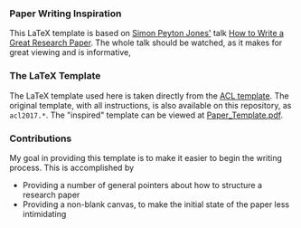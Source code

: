 ### Paper Writing Inspiration
This LaTeX template is based on [Simon Peyton Jones'](https://www.microsoft.com/en-us/research/people/simonpj/) talk [How to Write a Great Research Paper](https://www.youtube.com/watch?time_continue=786&v=VK51E3gHENc). The whole talk should be watched, as it makes for great viewing and is informative,

### The LaTeX Template
The LaTeX template used here is taken directly from the [ACL template](http://acl2017.org/calls/papers/#paper-submission-and-templates). The original template, with all instructions, is also available on this repository, as `acl2017.*`. The "inspired" template can be viewed at [Paper_Template.pdf](https://github.com/angoodkind/paper_inspiration/blob/master/Paper_Template.pdf).

### Contributions
My goal in providing this template is to make it easier to begin the writing process. This is accomplished by
* Providing a number of general pointers about how to structure a research paper
* Providing a non-blank canvas, to make the initial state of the paper less intimidating
